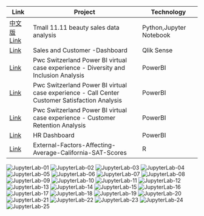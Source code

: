|Link| Project | Technology |
|---------|---------|---------|
| [中文版](https://github.com/jiang54/Data-Analytics/blob/main/%E5%A4%A9%E7%8C%AB%E5%8F%8C%E5%8D%81%E4%B8%80%E6%8A%A4%E8%82%A4%E5%93%81%E5%8C%96%E5%A6%86%E5%93%81%E6%95%B0%E6%8D%AE%E5%88%86%E6%9E%90/%E5%A4%A9%E7%8C%AB%E5%8F%8C%E5%8D%81%E4%B8%80%E6%8A%A4%E8%82%A4%E5%93%81%E5%8C%96%E5%A6%86%E5%93%81%E6%95%B0%E6%8D%AE%E5%88%86%E6%9E%90.ipynb)[Link](https://github.com/jiang54/Data-Analytics/tree/main) | Tmall 11.11 beauty sales data analysis | Python,Jupyter Notebook |
| [Link](https://github.com/jiang54/Sales-and-Customer-Dashboard) | Sales and Customer -Dashboard  | Qlik Sense |
| [Link](https://github.com/jiang54/-Diversity-and-Inclusion-Analysis) | Pwc Switzerland Power BI virtual case experience - Diversity and Inclusion Analysis | PowerBI |
| [Link](https://github.com/jiang54/Call-Center-Customer-Satisfication-Analysis) | Pwc Switzerland Power BI virtual case experience - Call Center Customer Satisfaction Analysis | PowerBI |
| [Link](https://github.com/jiang54/Customer-Retention-Analysis) | Pwc Switzerland Power BI virtual case experience - Customer Retention Analysis | PowerBI |
| [Link](https://github.com/jiang54/HR-Dashboard) | HR Dashboard | PowerBI |
| [Link](https://github.com/jiang54/External-Factors-Affecting-Average-California-SAT-Scores) | External-Factors-Affecting-Average-California-SAT-Scores | R || [Link](https://www.kaggle.com/code/jiang54/house-prices-advanced-regression-techniques) | House Prices - Advanced Regression Techniques |Python|

![JupyterLab-01](https://github.com/jiang54/Data-Analytics/assets/24377958/be81ebfe-b5aa-4a50-a1f7-0d7f31ed84ea)
![JupyterLab-02](https://github.com/jiang54/Data-Analytics/assets/24377958/5e51b56b-0b75-4220-b446-611e2df264f4)
![JupyterLab-03](https://github.com/jiang54/Data-Analytics/assets/24377958/3f29bbf9-385a-4abc-aca6-0b50aa0a572d)
![JupyterLab-04](https://github.com/jiang54/Data-Analytics/assets/24377958/117cfe97-a6bc-423f-8631-60bf220ce39b)
![JupyterLab-05](https://github.com/jiang54/Data-Analytics/assets/24377958/67ca3588-98cc-4100-99c5-e4be56eccd53)
![JupyterLab-06](https://github.com/jiang54/Data-Analytics/assets/24377958/e60113ec-4579-411e-8d2e-368892b27544)
![JupyterLab-07](https://github.com/jiang54/Data-Analytics/assets/24377958/f02787d1-db63-4b99-a8e6-3052736f89bd)
![JupyterLab-08](https://github.com/jiang54/Data-Analytics/assets/24377958/05592b57-2907-4117-90b6-3af18d00a38e)
![JupyterLab-09](https://github.com/jiang54/Data-Analytics/assets/24377958/9661d321-d09c-4ae3-b248-857998079732)
![JupyterLab-10](https://github.com/jiang54/Data-Analytics/assets/24377958/5ec4a54b-47cd-40dd-95ac-0f960466f966)
![JupyterLab-11](https://github.com/jiang54/Data-Analytics/assets/24377958/e92ea354-bf97-46aa-b780-6e437c817cec)
![JupyterLab-12](https://github.com/jiang54/Data-Analytics/assets/24377958/bc640e11-368e-4a77-80ae-c0ff5ad2288b)
![JupyterLab-13](https://github.com/jiang54/Data-Analytics/assets/24377958/48177f47-92e2-4cd4-93a9-85b37ac1baa4)
![JupyterLab-14](https://github.com/jiang54/Data-Analytics/assets/24377958/b874b454-f1e9-4572-bc7c-91e48a775ce7)
![JupyterLab-15](https://github.com/jiang54/Data-Analytics/assets/24377958/c8002b37-131c-4312-943e-711a3f5aadb7)
![JupyterLab-16](https://github.com/jiang54/Data-Analytics/assets/24377958/ca4b51b8-e37d-468e-8795-f09c22468291)
![JupyterLab-17](https://github.com/jiang54/Data-Analytics/assets/24377958/eb523300-e1c5-4f24-8b7a-d12b4c1ee97a)
![JupyterLab-18](https://github.com/jiang54/Data-Analytics/assets/24377958/3d514702-c93e-4e54-b8d3-cd917ebb580e)
![JupyterLab-19](https://github.com/jiang54/Data-Analytics/assets/24377958/3d71abf2-c08e-485d-87e7-f5f3e7055a27)
![JupyterLab-20](https://github.com/jiang54/Data-Analytics/assets/24377958/50918e0a-b333-45be-8bb3-66360467a2c5)
![JupyterLab-21](https://github.com/jiang54/Data-Analytics/assets/24377958/53660564-0eba-466d-8345-50c9ed839fae)
![JupyterLab-22](https://github.com/jiang54/Data-Analytics/assets/24377958/d5d01ff4-ffc5-4bfe-8a34-f4427024a3cc)
![JupyterLab-23](https://github.com/jiang54/Data-Analytics/assets/24377958/760b2aa4-a69b-458d-b4dc-b222eb1434a9)
![JupyterLab-24](https://github.com/jiang54/Data-Analytics/assets/24377958/44182131-06ae-4a75-99f1-61c6b43d05f6)
![JupyterLab-25](https://github.com/jiang54/Data-Analytics/assets/24377958/44b1d0b0-4096-44b8-bd67-7909a3bc3591)
